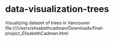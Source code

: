 # data-visualization-trees
Visualizing dataset of trees in Vancouver
file:///Users/elisabethcadman/Downloads/final-project_ElisabethCadman.html
